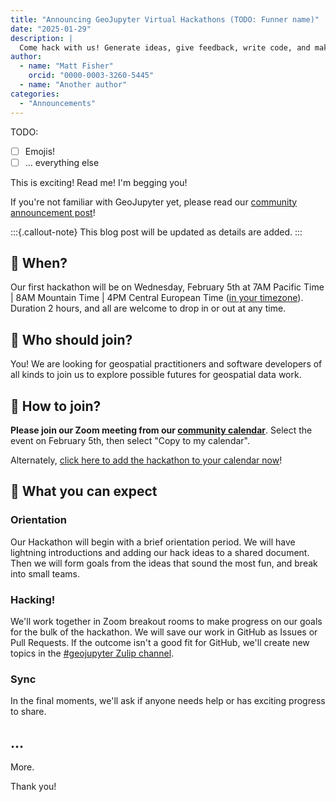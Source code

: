 ```yaml
---
title: "Announcing GeoJupyter Virtual Hackathons (TODO: Funner name)"
date: "2025-01-29"
description: |
  Come hack with us! Generate ideas, give feedback, write code, and make friends!
author:
  - name: "Matt Fisher"
    orcid: "0000-0003-3260-5445"
  - name: "Another author"
categories:
  - "Announcements"
---
```


TODO:

- [ ] Emojis!
- [ ] ... everything else

This is exciting! Read me! I'm begging you!

If you're not familiar with GeoJupyter yet, please read our
[community announcement post](/blog/20250108-introducing-geojupyter)!


:::{.callout-note}
This blog post will be updated as details are added.
:::


## :calendar: When?

Our first hackathon will be on Wednesday, February 5th at 7AM Pacific Time | 8AM
Mountain Time | 4PM Central European Time
([in your timezone](https://www.inyourowntime.zone/2025-02-05_08.00_America.Denver)).
Duration 2 hours, and all are welcome to drop in or out at any time.


## :index_pointing_at_the_viewer: Who should join?

You!
We are looking for geospatial practitioners and software developers of all kinds to join
us to explore possible futures for geospatial data work.


## :handshake: How to join?

**Please join our Zoom meeting from our [community calendar](/calendar)**.
Select the event on February 5th, then select "Copy to my calendar".

Alternately,
[click here to add the hackathon to your calendar now](https://TODO.example.com)!


## :thought_balloon: What you can expect

### Orientation

Our Hackathon will begin with a brief orientation period.
We will have lightning introductions and adding our hack ideas to a shared document.
Then we will form goals from the ideas that sound the most fun, and break into small teams.


### Hacking!

We'll work together in Zoom breakout rooms to make progress on our goals for the bulk of the hackathon.
We will save our work in GitHub as Issues or Pull Requests.
If the outcome isn't a good fit for GitHub, we'll create new topics in
the [#geojupyter Zulip channel](https://jupyter.zulipchat.com/#narrow/channel/471314-geojupyter).


### Sync

In the final moments, we'll ask if anyone needs help or has exciting progress to share.


## ...

More.

Thank you!
